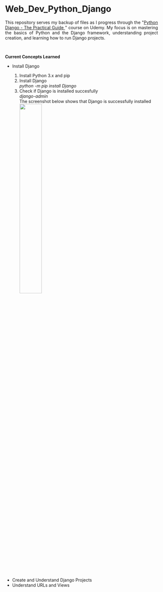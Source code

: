 # Web_Dev_Python_Django

<p align= "justify" font-size="35px">This repository serves my backup of files as I progress through the "<a href="https://www.udemy.com/course/python-django-the-practical-guide/">Python Django - The Practical Guide </a>" course on Udemy. My focus is on mastering the basics of Python and the Django framework, understanding project creation, and learning how to run Django projects.<p>
<br>

**Current Concepts Learned**
<p>
<ul>
    <li>Install Django</li>
    <ol>
        <li>Install Python 3.x and pip</li>
        <li>Install Django</li>
        <em>python -m pip install Django</em>
        <li>Check if Django is installed succesfully</li>
        <em>django-admin</em>
        <br>
        The screenshot below shows that Django is successfully installed
        <br>
        <img src="https://github.com/AGEugenio/Web_Dev_Python_Django/assets/113889259/0609b502-a9e4-4897-acbd-ec3d184cb09c" width="40%">
    </ol>
<li>Create and Understand Django Projects</li>
<li>Understand URLs and Views</li>
</ul>
</p>   

